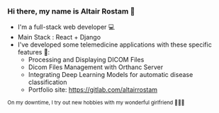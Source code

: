### Hi there, my name is Altair Rostam :pizza:

* I'm a full-stack web developer :computer:
* Main Stack : React + Django
* I've developed some telemedicine applications with these specific features :pill::
  * Processing and Displaying DICOM Files
  * Dicom Files Management with Orthanc Server
  * Integrating Deep Learning Models for automatic disease classification
  * Portfolio site: https://gitlab.com/altairrostam

<sub> On my downtime, I try out new hobbies with my wonderful girlfriend :basketball::bicyclist::sunrise_over_mountains: </sub>

